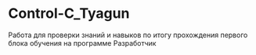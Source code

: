 # Control-C_Tyagun
Работа для проверки знаний и навыков по итогу прохождения первого блока обучения на программе Разработчик
